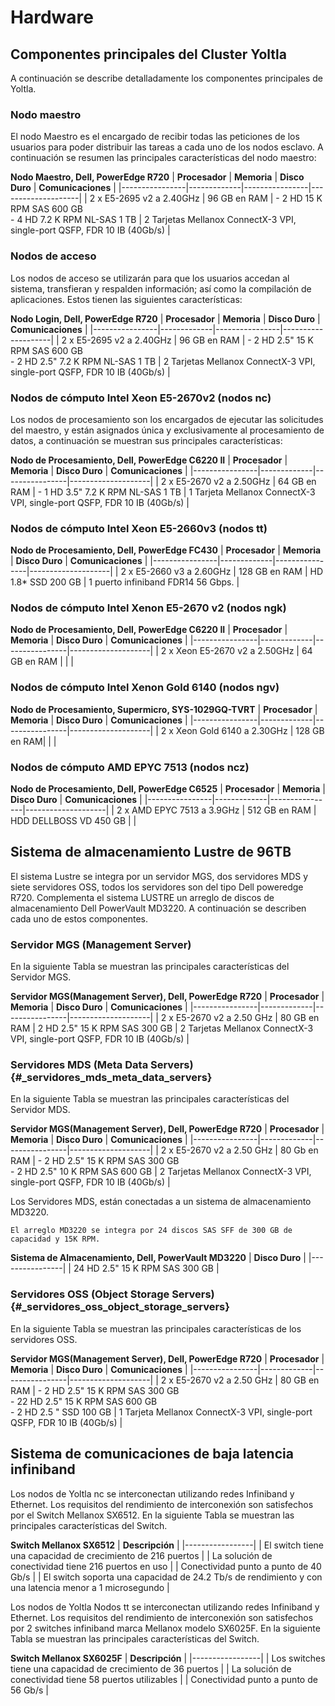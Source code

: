 # Hardware

## Componentes principales del Cluster Yoltla

A continuación se describe detalladamente los componentes principales de
Yoltla.

### Nodo maestro 

El nodo Maestro es el encargado de recibir todas las peticiones de los
usuarios para poder distribuir las tareas a cada uno de los nodos
esclavo. A continuación se resumen las principales características del
nodo maestro:

**Nodo Maestro, Dell, PowerEdge R720**
| **Procesador** | **Memoria** | **Disco Duro** | **Comunicaciones** |
|----------------|-------------|----------------|--------------------|
| 2 x E5-2695 v2 a 2.40GHz | 96 GB en RAM | - 2 HD 15 K RPM SAS 600 GB<br> - 4 HD 7.2 K RPM NL-SAS 1 TB | 2 Tarjetas Mellanox ConnectX-3 VPI, single-port QSFP, FDR 10 IB (40Gb/s) |

### Nodos de acceso 

Los nodos de acceso se utilizarán para que los usuarios accedan al
sistema, transfieran y respalden información; así como la compilación de
aplicaciones. Estos tienen las siguientes características:

**Nodo Login, Dell, PowerEdge R720**
| **Procesador** | **Memoria** | **Disco Duro** | **Comunicaciones** |
|----------------|-------------|----------------|--------------------|
| 2 x E5-2695 v2 a 2.40GHz | 96 GB en RAM | - 2 HD 2.5" 15 K RPM SAS 600 GB<br> - 2 HD 2.5" 7.2 K RPM NL-SAS 1 TB | 2 Tarjetas Mellanox ConnectX-3 VPI, single-port QSFP, FDR 10 IB (40Gb/s) |

### Nodos de cómputo Intel Xeon E5-2670v2 (nodos nc) 

Los nodos de procesamiento son los encargados de ejecutar las
solicitudes del maestro, y están asignados única y exclusivamente al
procesamiento de datos, a continuación se muestran sus principales
características:

**Nodo de Procesamiento, Dell, PowerEdge C6220 II**
| **Procesador** | **Memoria** | **Disco Duro** | **Comunicaciones** |
|----------------|-------------|----------------|--------------------|
| 2 x E5-2670 v2 a 2.50GHz | 64 GB en RAM | - 1 HD 3.5" 7.2 K RPM NL-SAS 1 TB | 1 Tarjeta Mellanox ConnectX-3 VPI, single-port QSFP, FDR 10 IB (40Gb/s) |

### Nodos de cómputo Intel Xeon E5-2660v3 (nodos tt) 

**Nodo de Procesamiento, Dell, PowerEdge FC430**
| **Procesador** | **Memoria** | **Disco Duro** | **Comunicaciones** |
|----------------|-------------|----------------|--------------------|
| 2 x E5-2660 v3 a 2.60GHz | 128 GB en RAM | HD 1.8\* SSD 200 GB | 1 puerto infiniband FDR14 56 Gbps. |


### Nodos de cómputo Intel Xenon E5-2670 v2 (nodos ngk) 
**Nodo de Procesamiento, Dell, PowerEdge C6220 II**
| **Procesador** | **Memoria** | **Disco Duro** | **Comunicaciones** |
|----------------|-------------|----------------|--------------------|
| 2 x Xeon E5-2670 v2 a 2.50GHz | 64 GB en RAM | | | 


### Nodos de cómputo Intel Xenon Gold 6140 (nodos ngv) 
**Nodo de Procesamiento, Supermicro, SYS-1029GQ-TVRT**
| **Procesador** | **Memoria** | **Disco Duro** | **Comunicaciones** |
|----------------|-------------|----------------|--------------------|
| 2 x Xeon Gold 6140 a 2.30GHz | 128 GB en RAM| | |



### Nodos de cómputo AMD EPYC 7513 (nodos ncz) 

**Nodo de Procesamiento, Dell, PowerEdge C6525**
| **Procesador** | **Memoria** | **Disco Duro** | **Comunicaciones** |
|----------------|-------------|----------------|--------------------|
| 2 x AMD EPYC 7513 a 3.9GHz | 512 GB en RAM | HDD DELLBOSS VD 450 GB | |  




## Sistema de almacenamiento Lustre de 96TB 

El sistema Lustre se integra por un servidor MGS, dos servidores MDS y
siete servidores OSS, todos los servidores son del tipo Dell poweredge
R720. Complementa el sistema LUSTRE un arreglo de discos de
almacenamiento Dell PowerVault MD3220. A continuación se describen cada
uno de estos componentes.

### Servidor MGS (Management Server) 

En la siguiente Tabla se muestran las principales características del
Servidor MGS.

**Servidor MGS(Management Server), Dell, PowerEdge R720**
| **Procesador** | **Memoria** | **Disco Duro** | **Comunicaciones** |
|----------------|-------------|----------------|--------------------|
| 2 x E5-2670 v2 a 2.50 GHz | 80 GB en RAM | 2 HD 2.5" 15 K RPM SAS 300 GB | 2 Tarjetas Mellanox ConnectX-3 VPI, single-port QSFP, FDR 10 IB (40Gb/s) |


### Servidores MDS (Meta Data Servers) {#_servidores_mds_meta_data_servers}

En la siguiente Tabla se muestran las principales características del
Servidor MDS.

**Servidor MGS(Management Server), Dell, PowerEdge R720**
| **Procesador** | **Memoria** | **Disco Duro** | **Comunicaciones** |
|----------------|-------------|----------------|--------------------|
| 2 x E5-2670 v2 a 2.50 GHz | 80 Gb en RAM | - 2 HD 2.5" 15 K RPM SAS 300 GB<br> - 2 HD 2.5" 10 K RPM SAS 600 GB | 2 Tarjetas Mellanox ConnectX-3 VPI, single-port QSFP, FDR 10 IB (40Gb/s) |

Los Servidores MDS, están conectadas a un sistema de almacenamiento
MD3220.

```admonish note tittle="NOTA"
El arreglo MD3220 se integra por 24 discos SAS SFF de 300 GB de
capacidad y 15K RPM.
```

**Sistema de Almacenamiento, Dell, PowerVault MD3220**
| **Disco Duro** |
|----------------|
| 24 HD 2.5" 15 K RPM SAS 300 GB                                        |

### Servidores OSS (Object Storage Servers) {#_servidores_oss_object_storage_servers}

En la siguiente Tabla se muestran las principales características de los
servidores OSS.

**Servidor MGS(Management Server), Dell, PowerEdge R720**
| **Procesador** | **Memoria** | **Disco Duro** | **Comunicaciones** |
|----------------|-------------|----------------|--------------------|
| 2 x E5-2670 v2 a 2.50 GHz | 80 GB en RAM | - 2 HD 2.5" 15 K RPM SAS 300 GB<br> - 22 HD 2.5" 15 K RPM SAS 600 GB<br> - 2 HD 2.5 " SSD 100 GB | 1 Tarjeta Mellanox ConnectX-3 VPI, single-port QSFP, FDR 10 IB (40Gb/s) |

## Sistema de comunicaciones de baja latencia infiniband 

Los nodos de Yoltla nc se interconectan utilizando redes Infiniband y
Ethernet. Los requisitos del rendimiento de interconexión son
satisfechos por el Switch Mellanox SX6512. En la siguiente Tabla se
muestran las principales características del Switch.

**Switch Mellanox SX6512**
| **Descripción** |
|-----------------|
| El switch tiene una capacidad de crecimiento de 216 puertos |
| La solución de conectividad tiene 216 puertos en uso        |
| Conectividad punto a punto de 40 Gb/s                       |
| El switch soporta una capacidad de 24.2 Tb/s de rendimiento y con una latencia menor a 1 microsegundo |

Los nodos de Yoltla Nodos tt se interconectan utilizando redes
Infiniband y Ethernet. Los requisitos del rendimiento de interconexión
son satisfechos por 2 switches infiniband marca Mellanox modelo SX6025F.
En la siguiente Tabla se muestran las principales características del
Switch.

**Switch Mellanox SX6025F**
| **Descripción** |
|-----------------|
| Los switches tiene una capacidad de crecimiento de 36 puertos |
| La solución de conectividad tiene 58 puertos utilizables      |
| Conectividad punto a punto de 56 Gb/s                         |
